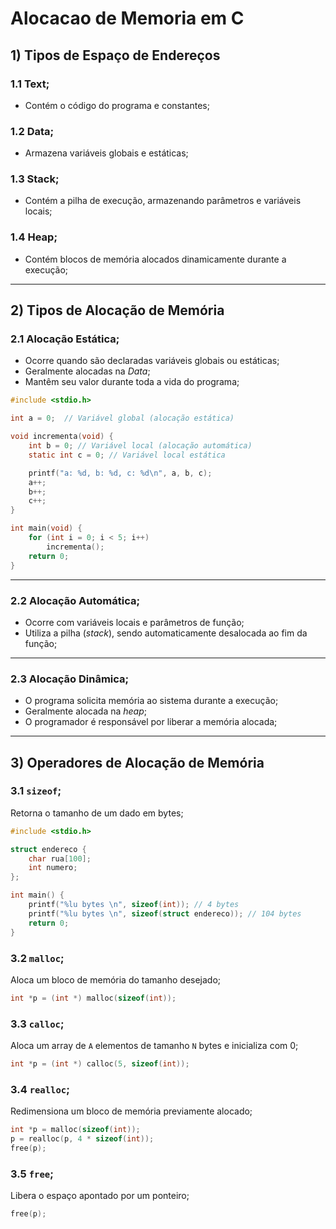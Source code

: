 # Alocacao de Memoria em C

## 1) Tipos de Espaço de Endereços

### 1.1 Text;
- Contém o código do programa e constantes;

### 1.2 Data;
- Armazena variáveis globais e estáticas;

### 1.3 Stack;
- Contém a pilha de execução, armazenando parâmetros e variáveis locais;

### 1.4 Heap;
- Contém blocos de memória alocados dinamicamente durante a execução;

---

## 2) Tipos de Alocação de Memória

### 2.1 Alocação Estática;
- Ocorre quando são declaradas variáveis globais ou estáticas;
- Geralmente alocadas na *Data*;
- Mantêm seu valor durante toda a vida do programa;

```c
#include <stdio.h>

int a = 0;  // Variável global (alocação estática)

void incrementa(void) {
    int b = 0; // Variável local (alocação automática)
    static int c = 0; // Variável local estática

    printf("a: %d, b: %d, c: %d\n", a, b, c);
    a++;
    b++;
    c++;
}

int main(void) {
    for (int i = 0; i < 5; i++)
        incrementa();
    return 0;
}
```

---

### 2.2 Alocação Automática;
- Ocorre com variáveis locais e parâmetros de função;
- Utiliza a pilha (*stack*), sendo automaticamente desalocada ao fim da função;

---

### 2.3 Alocação Dinâmica;
- O programa solicita memória ao sistema durante a execução;
- Geralmente alocada na *heap*;
- O programador é responsável por liberar a memória alocada;

---

## 3) Operadores de Alocação de Memória

### 3.1 `sizeof`;
Retorna o tamanho de um dado em bytes;

```c
#include <stdio.h>

struct endereco {
    char rua[100];
    int numero;
};

int main() {
    printf("%lu bytes \n", sizeof(int)); // 4 bytes
    printf("%lu bytes \n", sizeof(struct endereco)); // 104 bytes
    return 0;
}
```

### 3.2 `malloc`;
Aloca um bloco de memória do tamanho desejado;

```c
int *p = (int *) malloc(sizeof(int));
```

### 3.3 `calloc`;
Aloca um array de `A` elementos de tamanho `N` bytes e inicializa com 0;

```c
int *p = (int *) calloc(5, sizeof(int));
```

### 3.4 `realloc`;
Redimensiona um bloco de memória previamente alocado;

```c
int *p = malloc(sizeof(int));
p = realloc(p, 4 * sizeof(int));
free(p);
```

### 3.5 `free`;
Libera o espaço apontado por um ponteiro;

```c
free(p);
```

